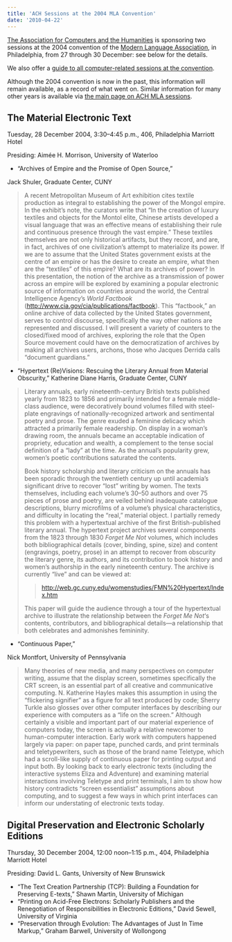 ```yaml
---
title: 'ACH Sessions at the 2004 MLA Convention'
date: '2010-04-22'
---
```

[The Association for Computers and the Humanities](http://ach.org) is sponsoring two sessions at the 2004 convention of the [Modern Language Association](http://www.mla.org/), in Philadelphia, from 27 through 30 December: see below for the details.

We also offer a [guide to all computer-related sessions at the convention](?q=node/61).

Although the 2004 convention is now in the past, this information will remain available, as a record of what went on. Similar information for many other years is available via [the main page on ACH MLA sessions](?q=node/25).

The Material Electronic Text
----------------------------

Tuesday, 28 December 2004, 3:30–4:45 p.m., 406, Philadelphia Marriott Hotel

Presiding: Aimée H. Morrison, University of Waterloo

- “Archives of Empire and the Promise of Open Source,”

Jack Shuler, Graduate Center, CUNY

> A recent Metropolitan Museum of Art exhibition cites textile production as integral to establishing the power of the Mongol empire. In the exhibit’s note, the curators write that “In the creation of luxury textiles and objects for the Montol elite, Chinese artists developed a visual language that was an effective means of establishing their rule and continuous presence through the vast empire.” These textiles themselves are not only historical artifacts, but they record, and are, in fact, archives of one civilization’s attempt to materialize its power. If we are to assume that the United States government exists at the centre of an empire or has the desire to create an empire, what then are the “textiles” of this empire? What are its archives of power? In this presentation, the notion of the archive as a transmission of power across an empire will be explored by examining a popular electronic source of information on countries around the world, the Central Intelligence Agency’s <cite>World Factbook</cite> (<http://www.cia.gov/cia/publications/factbook>). This “factbook,” an online archive of data collected by the United States government, serves to control discourse, specifically the way other nations are represented and discussed. I will present a variety of counters to the closed/fixed mood of archives, exploring the role that the Open Source movement could have on the democratization of archives by making all archives users, archons, those who Jacques Derrida calls “document guardians.”
- “Hypertext (Re)Visions: Rescuing the Literary Annual from Material Obscurity,” Katherine Diane Harris, Graduate Center, CUNY

> Literary annuals, early nineteenth-century British texts published yearly from 1823 to 1856 and primarily intended for a female middle-class audience, were decoratively bound volumes filled with steel-plate engravings of nationally-recognized artwork and sentimental poetry and prose. The genre exuded a feminine delicacy which attracted a primarily female readership. On display in a woman’s drawing room, the annuals became an acceptable indication of propriety, education and wealth, a complement to the tense social definition of a “lady” at the time. As the annual’s popularity grew, women’s poetic contributions saturated the contents.
> 
> Book history scholarship and literary criticism on the annuals has been sporadic through the twentieth century up until academia’s significant drive to recover “lost” writing by women. The texts themselves, including each volume’s 30–50 authors and over 75 pieces of prose and poetry, are veiled behind inadequate catalogue descriptions, blurry microfilms of a volume’s physical characteristics, and difficulty in locating the “real,” material object. I partially remedy this problem with a hypertextual archive of the first British-published literary annual. The hypertext project archives several components from the 1823 through 1830 <cite>Forget Me Not</cite> volumes, which includes both bibliographical details (cover, binding, spine, size) and content (engravings, poetry, prose) in an attempt to recover from obscurity the literary genre, its authors, and its contribution to book history and women’s authorship in the early nineteenth century. The archive is currently “live” and can be viewed at:
> 
> > <http://web.gc.cuny.edu/womenstudies/FMN%20Hypertext/Index.htm>
> 
> This paper will guide the audience through a tour of the hypertextual archive to illustrate the relationship between the <cite>Forget Me Not</cite>‘s contents, contributors, and bibliographical details—a relationship that both celebrates and admonishes femininity.
- “Continuous Paper,”

Nick Montfort, University of Pennsylvania

> Many theories of new media, and many perspectives on computer writing, assume that the display screen, sometimes specifically the CRT screen, is an essential part of all creative and communicative computing. N. Katherine Hayles makes this assumption in using the “flickering signifier” as a figure for all text produced by code; Sherry Turkle also glosses over other computer interfaces by describing our experience with computers as a “life on the screen.” Although certainly a visible and important part of our material experience of computers today, the screen is actually a relative newcomer to human-computer interaction. Early work with computers happened largely via paper: on paper tape, punched cards, and print terminals and teletypewriters, such as those of the brand name Teletype, which had a scroll-like supply of continuous paper for printing output and input both. By looking back to early electronic texts (including the interactive systems Eliza and Adventure) and examining material interactions involving Teletype and print terminals, I aim to show how history contradicts “screen essentialist” assumptions about computing, and to suggest a few ways in which print interfaces can inform our understating of electronic texts today.

Digital Preservation and Electronic Scholarly Editions
------------------------------------------------------

Thursday, 30 December 2004, 12:00 noon–1:15 p.m., 404, Philadelphia Marriott Hotel

Presiding: David L. Gants, University of New Brunswick

- “The Text Creation Partnership (TCP): Building a Foundation for Preserving E-texts,” Shawn Martin, University of Michigan
- “Printing on Acid-Free Electrons: Scholarly Publishers and the Renegotiation of Responsibilities in Electronic Editions,” David Sewell, University of Virginia
- “Preservation through Evolution: The Advantages of Just In Time Markup,” Graham Barwell, University of Wollongong
